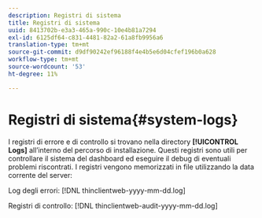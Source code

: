 ```yaml
---
description: Registri di sistema
title: Registri di sistema
uuid: 8413702b-e3a3-465a-990c-10e4b81a7294
exl-id: 6125df64-c831-4481-82a2-61a8fb9956a6
translation-type: tm+mt
source-git-commit: d9df90242ef96188f4e4b5e6d04cfef196b0a628
workflow-type: tm+mt
source-wordcount: '53'
ht-degree: 11%

---
```


# Registri di sistema{#system-logs}

I registri di errore e di controllo si trovano nella directory **[!UICONTROL Logs]** all’interno del percorso di installazione. Questi registri sono utili per controllare il sistema del dashboard ed eseguire il debug di eventuali problemi riscontrati. I registri vengono memorizzati in file utilizzando la data corrente del server:

Log degli errori: [!DNL thinclientweb-yyyy-mm-dd.log]

Registri di controllo: [!DNL thinclientweb-audit-yyyy-mm-dd.log]
